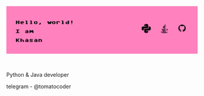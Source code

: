 <img src="https://raw.githubusercontent.com/tomatoCoderq/tomatoCoderq/main/assets/banner.png" alt="Introduction Banner.." style="text-align: center; margin-bottom: 30px;" />
<!-- [![telegram](icons/drupal.png)](https://www.drupal.org/u/hussainweb) -->

   <!-- height="50" alt="Пример"></a> -->
<p>Python & Java developer</p>
<p>telegram - @tomatocoder</p>